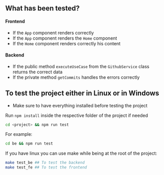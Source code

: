 ## What has been tested?

#### Frontend

- If the `App` component renders correctly
- If the `App` component renders the `Home` component
- If the `Home` component renders correctly his content

#### Backend

- If the public method `executeUseCase` from the `GithubService` class returns the correct data
- If the private method `getCommits` handles the errors correctly

## To test the project either in Linux or in Windows

- Make sure to have everything installed before testing the project

Run `npm install` inside the respective folder of the project if needed

```bash
cd <project> && npm run test
```

For example:

```bash
cd be && npm run test
```

If you have linux you can use make while being at the root of the project:

```bash
make test_be ## To test the backend
make test_fe ## To test the frontend
```
